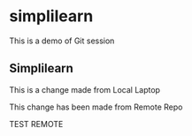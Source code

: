 # simplilearn
This is a demo of Git session


##  Simplilearn


This is a change made from Local Laptop



This change has been made from Remote Repo




TEST REMOTE
